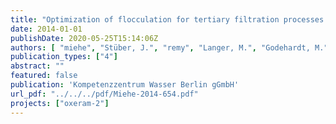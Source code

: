 ```yaml
---
title: "Optimization of flocculation for tertiary filtration processes and evaluation of sustainability of tertiary wastewater treatment"
date: 2014-01-01
publishDate: 2020-05-25T15:14:06Z
authors: [ "miehe", "Stüber, J.", "remy", "Langer, M.", "Godehardt, M.", "Boulestreau, M." ]
publication_types: ["4"]
abstract: ""
featured: false
publication: 'Kompetenzzentrum Wasser Berlin gGmbH'
url_pdf: "../../../pdf/Miehe-2014-654.pdf"
projects: ["oxeram-2"]
---
```


